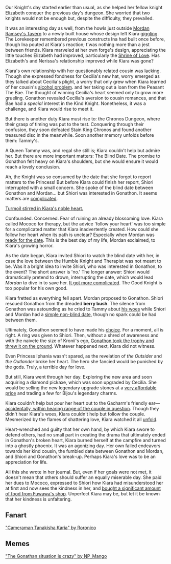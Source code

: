 <!-- title: Tanakisha Karia -->
<!-- status: Alive -->

Our Knight's day started earlier than usual, as she helped her fellow knight Elizabeth conquer the previous day's dungeon. She worried that two knights would not be enough but, despite the difficulty, they prevailed.

It was an interesting day as well, from the howls just outside [Mordan Ramsey's Tavern](https://youtu.be/wCysZh57Hcc?t=653) to a newly built house whose design left Kiara [giggling](https://youtu.be/wCysZh57Hcc?t=782). The Lorekeeper remembered previous constructs Ina had built once before, though Ina pouted at Kiara's reaction; t'was nothing more than a jest between friends. Kiara marveled at her own forge's design, appreciating the little touches Elizabeth had improved, particularly the [Shrine of Love](https://youtu.be/wCysZh57Hcc?t=1038). Has Elizabeth's and Nerissa's relationship improved while Kiara was gone?

Kiara's own relationship with her questionably related cousin was lacking. Though she expressed fondness for Cecilia's new hat, worry emerged as they talked about Cecilia's plight, a worry that only grew when Kiara learned of her cousin's [alcohol problem](https://youtu.be/wCysZh57Hcc?t=1665). and her taking out a loan from the Peasant The Bae. The thought of winning Cecilia's heart seemed only to grow more grueling. Gonathon revealed Cecilia's aversion to cousin romances, and that Bae had a _special_ interest in the Kind Knight. Nonetheless, it was a challenge, and Kiara would rise to meet it.

But there is another duty Kiara must rise to: the Chronos Dungeon, where their grasp of timing was put to the test. Conquering through their confusion, they soon defeated Stain King Chronos and found another treasured disc in the meanwhile. Soon another memory unfolds before them: Tammy's.

A Queen Tammy was, and regal she still is; Kiara couldn't help but admire her. But there are more important matters: The Blind Date. The promise to Gonathon felt heavy on Kiara's shoulders, but she would ensure it would reach a lovely conclusion.

Ah, the Knight was so consumed by the date that she forgot to report matters to the Princess! But before Kiara could finish her report, Shiori interrupted with a small concern. She spoke of the blind date between Gonathon and Mordan... but Shiori was interested in Gonathon. It seems matters are [complicated](https://youtu.be/wCysZh57Hcc?t=8573).

[Turmoil stirred in Kiara's noble heart.](#embed:https://youtu.be/wCysZh57Hcc?t=8832)

Confounded. Concerned. Fear of ruining an already blossoming love. Kiara called Mococo for therapy, but the advice 'follow your heart' was too simple for a complicated matter that Kiara inadvertently created. How could she follow her heart when its path is unclear? Especially when Mordan was [ready for the date](https://youtu.be/wCysZh57Hcc?t=9226). This is the best day of my life, Mordan exclaimed, to Kiara's growing horror.

As the date began, Kiara invited Shiori to watch the blind date with her, in case the love between the Humble Knight and Therapist was not meant to be. Was it a bright idea to invite Shiori, who was interested in Gonathon, to the event? The short answer is 'no.' The longer answer: Shiori would dramatically pretend to drown, interrupting the date, which would lead _Mordan_ to dive in to save her. [It got more complicated](https://youtu.be/wCysZh57Hcc?t=9745). The Good Knight is too popular for his own good.

Kiara fretted as everything fell apart. Mordan proposed to Gonathon. Shiori rescued Gonathon from the dreaded **berry bush**. The silence from Gonathon was astounding as he cried to Tammy about [his woes](https://youtu.be/wCysZh57Hcc?t=10281) while Shiori and Mordan had a [simple non-blind date](https://youtu.be/wCysZh57Hcc?t=10111), though no spark could be had between them.

Ultimately, Gonathon seemed to have made his [choice](https://youtu.be/wCysZh57Hcc?t=10733). For a moment, all is right. A ring was given to Shiori. Then, without a shred of awareness and with the naivete the size of Kronii's ego, [Gonathon took the trophy and threw it on the ground](https://youtu.be/wCysZh57Hcc?t=10733). Whatever happened next, Kiara did not witness.

Even Princess Iphania wasn't spared, as the revelation of _the Outsider_ and _the Outlander_ broke her heart. The hero she fancied would be punished by the gods. Truly, a terrible day for love.

But still, Kiara went through her day. Exploring the new area and soon acquiring a diamond pickaxe, which was soon upgraded by Cecilia. She would be selling the new legendary upgrade stones at a [very affordable price](https://youtu.be/wCysZh57Hcc?t=13082) and trading a few for Bijou's legendary charms.

Kiara couldn't help but pour her heart out to the Gacharm's friendly ear—[accidentally, within hearing range of the couple in question](https://youtu.be/wCysZh57Hcc?t=14507). Though they didn't hear Kiara's woes, Kiara couldn't help but follow the couple. Mesmerized by the flames of shattering love, Kiara watched it all [unfold](https://youtu.be/wCysZh57Hcc?t=14970).

Heart-wrenched and guilty that her own hand, by which Kiara swore to defend others, had no small part in creating the drama that ultimately ended in Gonathon's broken heart, Kiara burned herself at the campfire and turned into a ghostly phoenix. It was an agonizing day. Her own failed endeavors towards her kind cousin, the fumbled date between Gonathon and Mordan, and Shiori and Gonathon's break-up. Perhaps Kiara's love was to be an appreciation for life.

All this she wrote in her journal. But, even if her goals were not met, it doesn't mean that others should suffer an equally miserable day. She paid her dues to Mococo, expressed to Shiori how Kiara had misunderstood her at first and now sees the kindness in her, and [bought a significant amount of food from Fuwawa's shop](https://youtu.be/wCysZh57Hcc?t=18238). Unperfect Kiara may be, but let it be known that her kindness is unfaltering.

## Fanart

["Cameraman Tanakisha Karia" by Roronico](https://x.com/roronico1512/status/1920030742597484826)

## Memes

["The Gonathan situation is crazy" by NP_Mango](https://x.com/NP_Mango/status/1919989015433925080)
